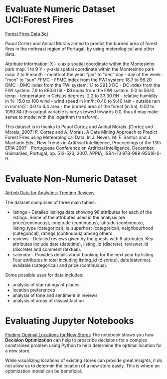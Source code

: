 # Evaluate Numeric Dataset UCI:Forest Fires 
[Forest Fires Data Set](https://archive.ics.uci.edu/ml/datasets/forest+fires)

Pauol Cortez and Anibal Morais aimed to predict the burned area of forest fires in the notheast region of Portugal, by using meterological and other data. 

Attribute information:
X - x-axis spatial coordinate within the Montesinho park map: 1 to 9
Y - y-axis spatial coordinate within the Montesinho park map: 2 to 9
month - month of the year: "jan" to "dec"
day - day of the week: "mon" to "sun"
FFMC - FFMC index from the FWI system: 18.7 to 96.20
DMC - DMC index from the FWI system: 1.1 to 291.3
DC - DC index from the FWI system: 7.9 to 860.6
ISI - ISI index from the FWI system: 0.0 to 56.10
temp - temperature in Celsius degrees: 2.2 to 33.30
RH - relative humidity in %: 15.0 to 100
wind - wind speed in km/h: 0.40 to 9.40
rain - outside rain in mm/m2 : 0.0 to 6.4
area - the burned area of the forest (in ha): 0.00 to 1090.84 (this output variable is very skewed towards 0.0, thus it may make sense to model with the logarithm transform).

This dataset is in thanks to Pauol Cortez and Anibal Morais. 
[Cortez and Morais, 2007] P. Cortez and A. Morais. A Data Mining Approach to Predict Forest Fires using Meteorological Data. In J. Neves, M. F. Santos and J. Machado Eds., New Trends in Artificial Intelligence, Proceedings of the 13th EPIA 2007 - Portuguese Conference on Artificial Intelligence, December, Guimarães, Portugal, pp. 512-523, 2007. APPIA, ISBN-13 978-989-95618-0-9.

# Evaluate Non-Numeric Dataset
[Airbnb Data for Analytics: Trentino Reviews](https://dataplatform.cloud.ibm.com/exchange/public/entry/view/9fc8543fabfc26f908cf0c592cf27867?context=cpdaas)

The dataset comprises of three main tables:
- listings - Detailed listings data showing 96 attributes for each of the listings. Some of the attributes used in the analysis are price(continuous), longitude (continuous), latitude (continuous), listing_type (categorical), is_superhost (categorical), neighbourhood (categorical), ratings (continuous) among others.
- reviews - Detailed reviews given by the guests with 6 attributes. Key attributes include date (datetime), listing_id (discrete), reviewer_id (discrete) and comment (textual).
- calendar - Provides details about booking for the next year by listing. Four attributes in total including listing_id (discrete), date(datetime), available (categorical) and price (continuous).

Some possible uses for data includes:
- analysis of star ratings of places
- location preferences
- analysis of tone and sentiment in reviews
- analysis of areas of dissastifaction 


# Evaluating Jupyter Notebooks
[Finding Optimal Locations for New Stores](https://dataplatform.cloud.ibm.com/exchange/public/entry/view/aceccfd155454fd9741852e12e9cce4e?context=cpdaas)
The notebook shows you how **Decision Optimization** can help to prescribe decisions for a complex constrained problem using Python to help determine the optimal location for a new store.

While visualizing locations of existing stores can provide great insights, it do not allow us to determin the locaiton of a new store easily. This is where an optimization model can be beneficial. 



